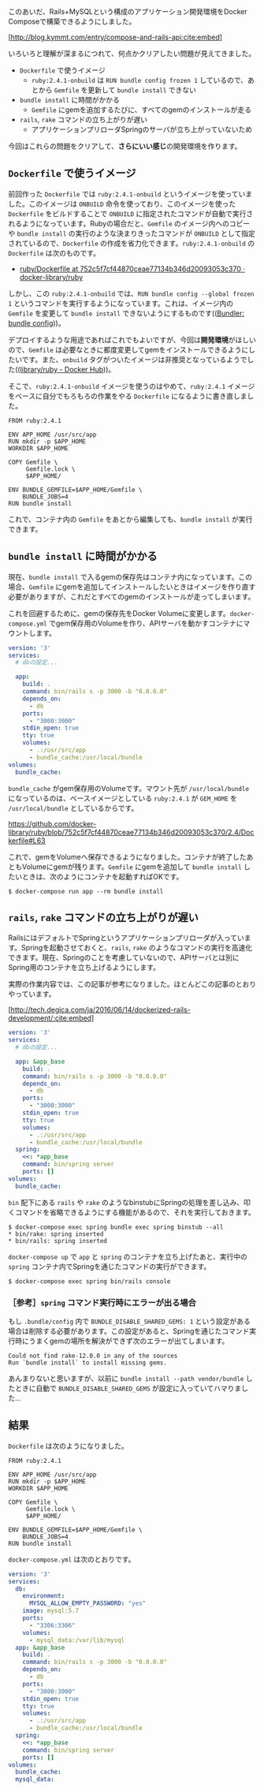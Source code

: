 <!-- Springが動くRails+MySQLなAPIサーバの開発環境をDocker Composeで作る -->

このあいだ、Rails+MySQLという構成のアプリケーション開発環境をDocker Composeで構築できるようにしました。

[http://blog.kymmt.com/entry/compose-and-rails-api:cite:embed]

いろいろと理解が深まるにつれて、何点かクリアしたい問題が見えてきました。

- `Dockerfile` で使うイメージ
  - `ruby:2.4.1-onbuild` は `RUN bundle config frozen 1` しているので、あとから `Gemfile` を更新して `bundle install` できない
- `bundle install` に時間がかかる
  - `Gemfile` にgemを追加するたびに、すべてのgemのインストールが走る
- `rails`, `rake` コマンドの立ち上がりが遅い
  - アプリケーションプリローダSpringのサーバが立ち上がっていないため

今回はこれらの問題をクリアして、**さらにいい感じ**の開発環境を作ります。

## `Dockerfile` で使うイメージ

前回作った `Dockerfile` では `ruby:2.4.1-onbuild` というイメージを使っていました。このイメージは `ONBUILD` 命令を使っており、このイメージを使った `Dockerfile` をビルドすることで `ONBUILD` に指定されたコマンドが自動で実行されるようになっています。Rubyの場合だと、`Gemfile` のイメージ内へのコピーや `bundle install` の実行のような決まりきったコマンドが `ONBUILD` として指定されているので、`Dockerfile` の作成を省力化できます。`ruby:2.4.1-onbuild` の `Dockerfile` は次のものです。

- [ruby/Dockerfile at 752c5f7cf44870ceae77134b346d20093053c370 · docker-library/ruby](https://github.com/docker-library/ruby/blob/752c5f7cf44870ceae77134b346d20093053c370/2.4/onbuild/Dockerfile)

しかし、この `ruby:2.4.1-onbuild` では、`RUN bundle config --global frozen 1` というコマンドを実行するようになっています。これは、イメージ内の `Gemfile` を変更して `bundle install` できないようにするものです(([Bundler: bundle config](http://bundler.io/v1.15/man/bundle-config.1.html#LIST-OF-AVAILABLE-KEYS)))。

デプロイするような用途であればこれでもよいですが、今回は**開発環境**がほしいので、`Gemfile` は必要なときに都度変更してgemをインストールできるようにしたいです。また、`onbuild` タグがついたイメージは非推奨となっているようでした(([library/ruby - Docker Hub](https://hub.docker.com/_/ruby/)))。

そこで、`ruby:2.4.1-onbuild` イメージを使うのはやめて、`ruby:2.4.1` イメージをベースに自分でもろもろの作業をやる `Dockerfile` になるように書き直しました。

```
FROM ruby:2.4.1

ENV APP_HOME /usr/src/app
RUN mkdir -p $APP_HOME
WORKDIR $APP_HOME

COPY Gemfile \
     Gemfile.lock \
     $APP_HOME/

ENV BUNDLE_GEMFILE=$APP_HOME/Gemfile \
    BUNDLE_JOBS=4
RUN bundle install
```

これで、コンテナ内の `Gemfile` をあとから編集しても、`bundle install` が実行できます。

## `bundle install` に時間がかかる

現在、`bundle install` で入るgemの保存先はコンテナ内になっています。この場合、`Gemfile` にgemを追加してインストールしたいときはイメージを作り直す必要がありますが、これだとすべてのgemのインストールが走ってしまいます。

これを回避するために、gemの保存先をDocker Volumeに変更します。`docker-compose.yml` でgem保存用のVolumeを作り、APIサーバを動かすコンテナにマウントします。

```yaml
version: '3'
services:
  # dbの設定...

  app:
    build: .
    command: bin/rails s -p 3000 -b "0.0.0.0"
    depends_on:
      - db
    ports:
      - "3000:3000"
    stdin_open: true
    tty: true
    volumes:
      - .:/usr/src/app
      - bundle_cache:/usr/local/bundle
volumes:
  bundle_cache:
```

`bundle_cache` がgem保存用のVolumeです。マウント先が `/usr/local/bundle` になっているのは、ベースイメージとしている `ruby:2.4.1` が `GEM_HOME` を `/usr/local/bundle` としているからです。

https://github.com/docker-library/ruby/blob/752c5f7cf44870ceae77134b346d20093053c370/2.4/Dockerfile#L63

これで、gemをVolumeへ保存できるようになりました。コンテナが終了したあともVolumeにgemが残ります。`Gemfile` にgemを追加して `bundle install` したいときは、次のようにコンテナを起動すればOKです。

```
$ docker-compose run app --rm bundle install
```

## `rails`, `rake` コマンドの立ち上がりが遅い

RailsにはデフォルトでSpringというアプリケーションプリローダが入っています。Springを起動させておくと、`rails`, `rake` のようなコマンドの実行を高速化できます。現在、Springのことを考慮していないので、APIサーバとは別にSpring用のコンテナを立ち上げるようにします。

実際の作業内容では、この記事が参考になりました。ほとんどこの記事のとおりやっています。

[http://tech.degica.com/ja/2016/06/14/dockerized-rails-development/:cite:embed]

```yaml
version: '3'
services:
  # dbの設定...

  app: &app_base
    build: .
    command: bin/rails s -p 3000 -b "0.0.0.0"
    depends_on:
      - db
    ports:
      - "3000:3000"
    stdin_open: true
    tty: true
    volumes:
      - .:/usr/src/app
      - bundle_cache:/usr/local/bundle
  spring:
    <<: *app_base
    command: bin/spring server
    ports: []
volumes:
  bundle_cache:
```

`bin` 配下にある `rails` や `rake` のようなbinstubにSpringの処理を差し込み、叩くコマンドを省略できるようにする機能があるので、それを実行しておきます。

```
$ docker-compose exec spring bundle exec spring binstub --all
* bin/rake: spring inserted
* bin/rails: spring inserted
```

`docker-compose up` で `app` と `spring` のコンテナを立ち上げたあと、実行中の `spring` コンテナ内でSpringを通じたコマンドの実行ができます。

```
$ docker-compose exec spring bin/rails console
```

### ［参考］`spring` コマンド実行時にエラーが出る場合

もし `.bundle/config` 内で `BUNDLE_DISABLE_SHARED_GEMS: 1` という設定がある場合は削除する必要があります。この設定があると、Springを通じたコマンド実行時にうまくgemの場所を解決ができず次のエラーが出てしまいます。

```
Could not find rake-12.0.0 in any of the sources
Run `bundle install` to install missing gems.
```

あんまりないと思いますが、以前に `bundle install --path vendor/bundle` したときに自動で `BUNDLE_DISABLE_SHARED_GEMS` が設定に入っていてハマりました…

## 結果

`Dockerfile` は次のようになりました。

```
FROM ruby:2.4.1

ENV APP_HOME /usr/src/app
RUN mkdir -p $APP_HOME
WORKDIR $APP_HOME

COPY Gemfile \
     Gemfile.lock \
     $APP_HOME/

ENV BUNDLE_GEMFILE=$APP_HOME/Gemfile \
    BUNDLE_JOBS=4
RUN bundle install
```

`docker-compose.yml` は次のとおりです。

```yaml
version: '3'
services:
  db:
    environment:
      MYSQL_ALLOW_EMPTY_PASSWORD: "yes"
    image: mysql:5.7
    ports:
      - "3306:3306"
    volumes:
      - mysql_data:/var/lib/mysql
  app: &app_base
    build: .
    command: bin/rails s -p 3000 -b "0.0.0.0"
    depends_on:
      - db
    ports:
      - "3000:3000"
    stdin_open: true
    tty: true
    volumes:
      - .:/usr/src/app
      - bundle_cache:/usr/local/bundle
  spring:
    <<: *app_base
    command: bin/spring server
    ports: []
volumes:
  bundle_cache:
  mysql_data:
```
